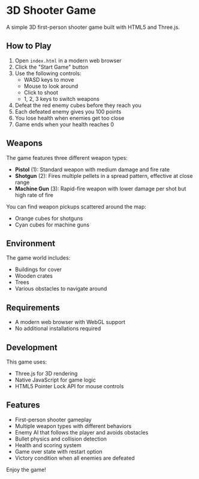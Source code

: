 # 3D Shooter Game

A simple 3D first-person shooter game built with HTML5 and Three.js.

## How to Play

1. Open `index.html` in a modern web browser
2. Click the "Start Game" button
3. Use the following controls:
   - WASD keys to move
   - Mouse to look around
   - Click to shoot
   - 1, 2, 3 keys to switch weapons
4. Defeat the red enemy cubes before they reach you
5. Each defeated enemy gives you 100 points
6. You lose health when enemies get too close
7. Game ends when your health reaches 0

## Weapons

The game features three different weapon types:

- **Pistol** (1): Standard weapon with medium damage and fire rate
- **Shotgun** (2): Fires multiple pellets in a spread pattern, effective at close range
- **Machine Gun** (3): Rapid-fire weapon with lower damage per shot but high rate of fire

You can find weapon pickups scattered around the map:
- Orange cubes for shotguns
- Cyan cubes for machine guns

## Environment

The game world includes:
- Buildings for cover
- Wooden crates
- Trees
- Various obstacles to navigate around

## Requirements

- A modern web browser with WebGL support
- No additional installations required

## Development

This game uses:
- Three.js for 3D rendering
- Native JavaScript for game logic
- HTML5 Pointer Lock API for mouse controls

## Features

- First-person shooter gameplay
- Multiple weapon types with different behaviors
- Enemy AI that follows the player and avoids obstacles
- Bullet physics and collision detection
- Health and scoring system
- Game over state with restart option
- Victory condition when all enemies are defeated

Enjoy the game! 
